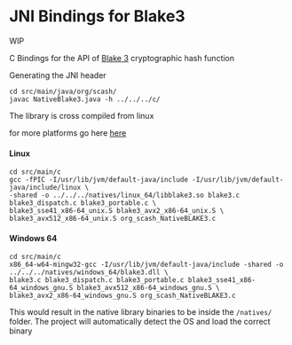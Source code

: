 # JNI Bindings for Blake3
WIP

C Bindings for the API of [Blake 3](https://github.com/BLAKE3-team/BLAKE3) cryptographic hash function

Generating the JNI header
```
cd src/main/java/org/scash/
javac NativeBlake3.java -h ../../../c/
```

The library is cross compiled from linux

for more platforms go here [here](https://github.com/BLAKE3-team/BLAKE3/tree/master/c)

#### Linux

```
cd src/main/c
gcc -fPIC -I/usr/lib/jvm/default-java/include -I/usr/lib/jvm/default-java/include/linux \
-shared -o ../../../natives/linux_64/libblake3.so blake3.c blake3_dispatch.c blake3_portable.c \ 
blake3_sse41_x86-64_unix.S blake3_avx2_x86-64_unix.S \ 
blake3_avx512_x86-64_unix.S org_scash_NativeBLAKE3.c
```

#### Windows 64

```
cd src/main/c
x86_64-w64-mingw32-gcc -I/usr/lib/jvm/default-java/include -shared -o ../../../natives/windows_64/blake3.dll \
blake3.c blake3_dispatch.c blake3_portable.c blake3_sse41_x86-64_windows_gnu.S blake3_avx512_x86-64_windows_gnu.S \ 
blake3_avx2_x86-64_windows_gnu.S org_scash_NativeBLAKE3.c
```

This would result in the native library binaries to be inside the `/natives/` folder. The project will automatically detect the OS
and load the correct binary
